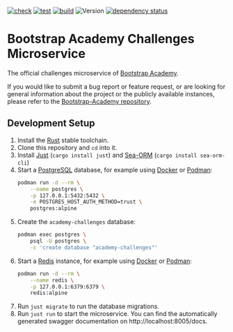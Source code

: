 [![check](https://github.com/Bootstrap-Academy/challenges-ms/actions/workflows/check.yml/badge.svg)](https://github.com/Bootstrap-Academy/challenges-ms/actions/workflows/check.yml)
[![test](https://github.com/Bootstrap-Academy/challenges-ms/actions/workflows/test.yml/badge.svg)](https://github.com/Bootstrap-Academy/challenges-ms/actions/workflows/test.yml)
[![build](https://github.com/Bootstrap-Academy/challenges-ms/actions/workflows/build.yml/badge.svg)](https://github.com/Bootstrap-Academy/challenges-ms/actions/workflows/build.yml) <!--
https://app.codecov.io/gh/Bootstrap-Academy/challenges-ms/settings/badge
[![codecov](https://codecov.io/gh/Bootstrap-Academy/challenges-ms/branch/develop/graph/badge.svg?token=changeme)](https://codecov.io/gh/Bootstrap-Academy/challenges-ms) -->
![Version](https://img.shields.io/github/v/tag/Bootstrap-Academy/challenges-ms?include_prereleases&label=version)
[![dependency status](https://deps.rs/repo/github/Bootstrap-Academy/challenges-ms/status.svg)](https://deps.rs/repo/github/Bootstrap-Academy/challenges-ms)

# Bootstrap Academy Challenges Microservice
The official challenges microservice of [Bootstrap Academy](https://bootstrap.academy/).

If you would like to submit a bug report or feature request, or are looking for general information about the project or the publicly available instances, please refer to the [Bootstrap-Academy repository](https://github.com/Bootstrap-Academy/Bootstrap-Academy).

## Development Setup
1. Install the [Rust](https://www.rust-lang.org/) stable toolchain.
2. Clone this repository and `cd` into it.
3. Install [Just](https://github.com/casey/just) (`cargo install just`) and [Sea-ORM](https://www.sea-ql.org/SeaORM/) (`cargo install sea-orm-cli`)
4. Start a [PostgreSQL](https://www.postgresql.org/) database, for example using [Docker](https://www.docker.com/) or [Podman](https://podman.io/):
    ```bash
    podman run -d --rm \
        --name postgres \
        -p 127.0.0.1:5432:5432 \
        -e POSTGRES_HOST_AUTH_METHOD=trust \
        postgres:alpine
    ```
5. Create the `academy-challenges` database:
    ```bash
    podman exec postgres \
        psql -U postgres \
        -c 'create database "academy-challenges"'
    ```
6. Start a [Redis](https://redis.io/) instance, for example using [Docker](https://www.docker.com/) or [Podman](https://podman.io/):
    ```bash
    podman run -d --rm \
        --name redis \
        -p 127.0.0.1:6379:6379 \
        redis:alpine
    ```
7. Run `just migrate` to run the database migrations.
8. Run `just run` to start the microservice. You can find the automatically generated swagger documentation on http://localhost:8005/docs.
